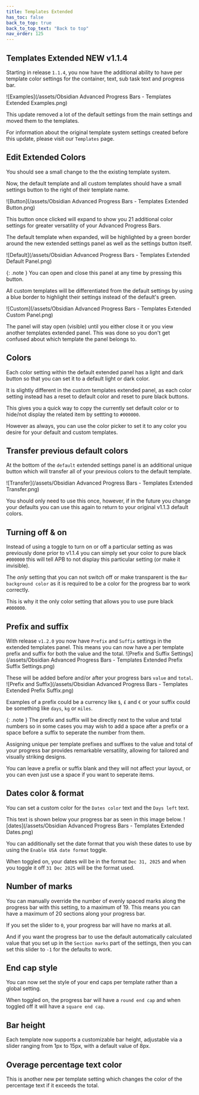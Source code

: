 ```yaml
---
title: Templates Extended
has_toc: false
back_to_top: true
back_to_top_text: "Back to top"
nav_order: 125
---
```


## Templates Extended <span class="label label-green badge">NEW v1.1.4</span>
Starting in release `1.1.4`, you now have the additional ability to have per template color settings for the container, text, sub task text and progress bar.

![Examples](/assets/Obsidian Advanced Progress Bars - Templates Extended Examples.png)

This update removed a lot of the default settings from the main settings and moved them to the templates.

For information about the original template system settings created before this update, please visit our `Templates` page.


## Edit Extended Colors
You should see a small change to the the existing template system.

Now, the default template and all custom templates should have a small settings button to the right of their template name.

![Button](/assets/Obsidian Advanced Progress Bars - Templates Extended Button.png)

This button once clicked will expand to show you 21 additional color settings for greater versatility of your Advanced Progress Bars.

The default template when expanded, will be highlighted by a green border around the new extended settings panel as well as the settings button itself.

![Default](/assets/Obsidian Advanced Progress Bars - Templates Extended Default Panel.png)

{: .note }
You can open and close this panel at any time by pressing this button.

All custom templates will be differentiated from the default settings by using a blue border to highlight their settings instead of the default's green.

![Custom](/assets/Obsidian Advanced Progress Bars - Templates Extended Custom Panel.png)

The panel will stay open (visible) until you either close it or you view another templates extended panel.  This was done so you don't get confused about which template the panel belongs to.

## Colors
Each color setting within the default extended panel has a light and dark button so that you can set it to a default light or dark color.

It is slightly different in the custom templates extended panel, as each color setting instead has a reset to default color and reset to pure black buttons.

This gives you a quick way to copy the currently set default color or to hide/not display the related item by settting to `#000000`. 

However as always, you can use the color picker to set it to any color you desire for your default and custom templates.

## Transfer previous default colors
At the bottom of the `default` extended settings panel is an additional unique button which will transfer all of your previous colors to the default template.

![Transfer](/assets/Obsidian Advanced Progress Bars - Templates Extended Transfer.png)

You should only need to use this once, however, if in the future you change your defaults you can use this again to return to your original v1.1.3 default colors.

## Turning off & on
Instead of using a toggle to turn on or off a particular setting as was previously done prior to v1.1.4 you can simply set your color to pure black `#000000` this will tell APB to not display this particular setting (or make it invisible).

The *only* setting that you can not switch off or make transparent is the `Bar background color` as it is required to be a color for the progress bar to work correctly.

This is why it the only color setting that allows you to use pure black `#000000`.

## Prefix and suffix
With release `v1.2.0` you now have `Prefix` and `Suffix` settings in the extended templates panel.
This means you can now have a per template prefix and suffix for both the value and the total.
![Prefix and Suffix Settings](/assets/Obsidian Advanced Progress Bars - Templates Extended Prefix Suffix Settings.png)

These will be added before and/or after your progress bars `value` and `total`.
![Prefix and Suffix](/assets/Obsidian Advanced Progress Bars - Templates Extended Prefix Suffix.png)

Examples of a prefix could be a currency like `$`, `£` and `€` or your suffix could be something like `days`, `kg` or `miles`.

{: .note }
The prefix and suffix will be directly next to the value and total numbers so in some cases you may wish to add a space after a prefix or a space before a suffix to seperate the number from them.

Assigning unique per template prefixes and suffixes to the value and total of your progress bar provides remarkable versatility, allowing for tailored and visually striking designs.

You can leave a prefix or suffix blank and they will not affect your layout, or you can even just use a space if you want to seperate items.

## Dates color & format
You can set a custom color for the `Dates color` text and the `Days left` text.

This text is shown below your progress bar as seen in this image below.
![dates](/assets/Obsidian Advanced Progress Bars - Templates Extended Dates.png)

You can additionally set the date format that you wish these dates to use by using the `Enable USA date format` toggle.

When toggled on, your dates will be in the format `Dec 31, 2025` and when you toggle it off `31 Dec 2025` will be the format used.

## Number of marks
You can manually override the number of evenly spaced marks along the progress bar with this setting, to a maximum of 19.
This means you can have a maximum of 20 sections along your progress bar.

If you set the slider to `0`, your progress bar will have no marks at all.

And if you want the progress bar to use the default automatically calculated value that you set up in the `Section marks` part of the settings, then you can set this slider to `-1` for the defaults to work.

## End cap style
You can now set the style of your end caps per template rather than a global setting.

When toggled on, the progress bar will have a `round end cap` and when toggled off it will have a `square end cap`.

## Bar height
Each template now supports a customizable bar height, adjustable via a slider ranging from 1px to 15px, with a default value of 8px.

## Overage percentage text color
This is another new per template setting which changes the color of the percentage text if it exceeds the total.
